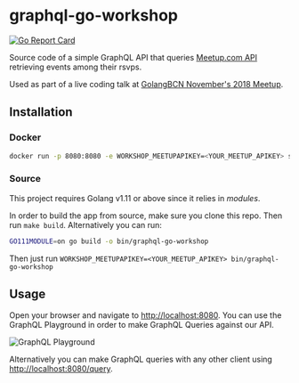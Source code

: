 # graphql-go-workshop

[![Go Report Card](https://goreportcard.com/badge/github.com/smoya/graphql-go-workshop?style=flat-square)](https://goreportcard.com/report/github.com/smoya/graphql-go-workshop)

Source code of a simple GraphQL API that queries [Meetup.com API](https://secure.meetup.com/meetup_api) retrieving events among their rsvps. 

Used as part of a live coding talk at [GolangBCN November's 2018 Meetup](https://www.meetup.com/Golang-Barcelona/events/256537826/).

## Installation

### Docker

```bash
docker run -p 8080:8080 -e WORKSHOP_MEETUPAPIKEY=<YOUR_MEETUP_APIKEY> smoya/graphql-go-workshop:latest
```

### Source

This project requires Golang v1.11 or above since it relies in *modules*.

In order to build the app from source, make sure you clone this repo.
Then run `make build`. Alternatively you can run:

```bash
GO111MODULE=on go build -o bin/graphql-go-workshop
```

Then just run `WORKSHOP_MEETUPAPIKEY=<YOUR_MEETUP_APIKEY> bin/graphql-go-workshop`

## Usage

Open your browser and navigate to [http://localhost:8080](http://localhost:8080). 
You can use the GraphQL Playground in order to make GraphQL Queries against our API. 

![GraphQL Playground](https://user-images.githubusercontent.com/1083296/49106315-25959e00-f283-11e8-98a5-ee9ba7016cf4.jpg)

Alternatively you can make GraphQL queries with any other client using [http://localhost:8080/query](http://localhost:8080/query).

 


